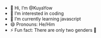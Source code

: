 - 👋 Hi, I’m @KuyaYow
- 👀 I’m interested in coding
- 🌱 I’m currently learning javascript
- 😄 Pronouns: He/Him
- ⚡ Fun fact: There are only two genders 🤭

<!---
KuyaYow/KuyaYow is a ✨ special ✨ repository because its `README.md` (this file) appears on your GitHub profile.
You can click the Preview link to take a look at your changes.
--->
